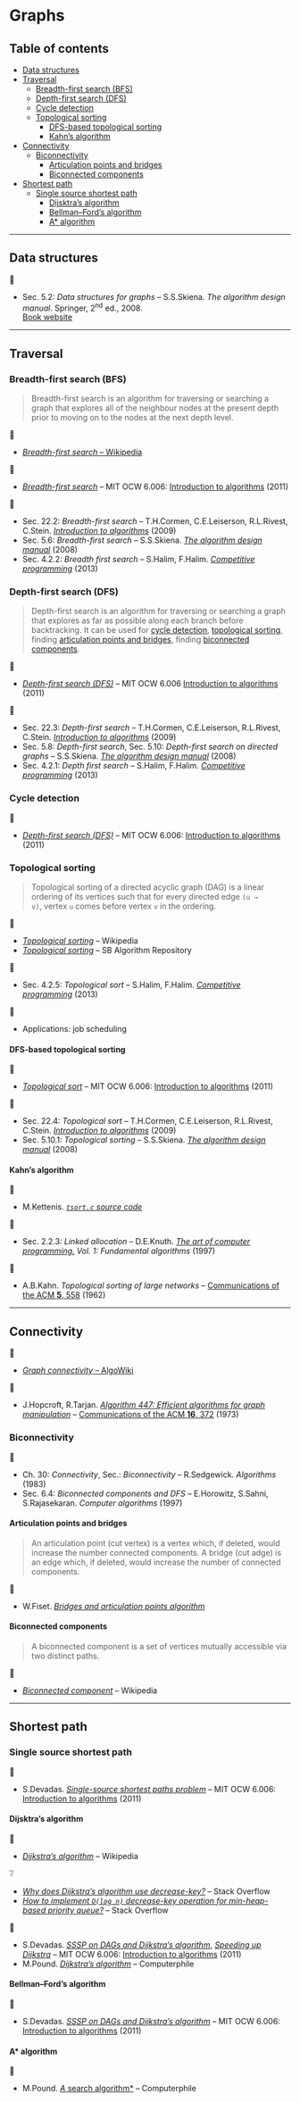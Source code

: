 # Graphs <!-- omit in toc -->

## Table of contents <!-- omit in toc -->

- [Data structures](#data-structures)
- [Traversal](#traversal)
	- [Breadth-first search (BFS)](#breadth-first-search-bfs)
	- [Depth-first search (DFS)](#depth-first-search-dfs)
	- [Cycle detection](#cycle-detection)
	- [Topological sorting](#topological-sorting)
		- [DFS-based topological sorting](#dfs-based-topological-sorting)
		- [Kahn’s algorithm](#kahns-algorithm)
- [Connectivity](#connectivity)
	- [Biconnectivity](#biconnectivity)
		- [Articulation points and bridges](#articulation-points-and-bridges)
		- [Biconnected components](#biconnected-components)
- [Shortest path](#shortest-path)
	- [Single source shortest path](#single-source-shortest-path)
		- [Dijsktra’s algorithm](#dijsktras-algorithm)
		- [Bellman–Ford’s algorithm](#bellmanfords-algorithm)
		- [A* algorithm](#a-algorithm)

---

## Data structures

:book:

- Sec. 5.2: *Data structures for graphs* – S.S.Skiena. *The algorithm design manual*. Springer, 2<sup>nd</sup> ed., 2008.\
[Book website](http://www.algorist.com/)

---

## Traversal

### Breadth-first search (BFS)

> Breadth-first search is an algorithm for traversing or searching a graph that explores all of the neighbour nodes at the present depth prior to moving on to the nodes at the next depth level.

:link:

- [*Breadth-first search* – Wikipedia](https://en.wikipedia.org/wiki/Breadth-first_search)

:movie_camera:

- [*Breadth-first search*](https://www.youtube.com/watch?v=s-CYnVz-uh4) – MIT OCW 6.006: [Introduction to algorithms](https://ocw.mit.edu/courses/electrical-engineering-and-computer-science/6-006-introduction-to-algorithms-fall-2011/index.htm) (2011)

:book:

- Sec. 22.2: *Breadth-first search* – T.H.Cormen, C.E.Leiserson, R.L.Rivest, C.Stein. [*Introduction to algorithms*](https://mitpress.mit.edu/books/introduction-algorithms-third-edition) (2009)
- Sec. 5.6: *Breadth-first search* – S.S.Skiena. [*The algorithm design manual*](http://www.algorist.com/) (2008)
- Sec. 4.2.2: *Breadth first search* – S.Halim, F.Halim. [*Competitive programming*](https://cpbook.net/) (2013)

<!-- :memo:

- Applications:
	* Connected components
	* Two-colouring -->

### Depth-first search (DFS)

> Depth-first search is an algorithm for traversing or searching a graph that explores as far as possible along each branch before backtracking. It can be used for [cycle detection](#cycle-detection), [topological sorting](#dfs-based-topological-sorting), finding [articulation points and bridges](#articulation-points-and-bridges), finding [biconnected components](#biconnected-components).

:movie_camera:

- [*Depth-first search (DFS)*](https://www.youtube.com/watch?v=AfSk24UTFS8) – MIT OCW 6.006 [Introduction to algorithms](https://ocw.mit.edu/courses/electrical-engineering-and-computer-science/6-006-introduction-to-algorithms-fall-2011/index.htm) (2011)

:book:

- Sec. 22.3: *Depth-first search* – T.H.Cormen, C.E.Leiserson, R.L.Rivest, C.Stein. [*Introduction to algorithms*](https://mitpress.mit.edu/books/introduction-algorithms-third-edition) (2009)
- Sec. 5.8: *Depth-first search*, Sec. 5.10: *Depth-first search on directed graphs* – S.S.Skiena. [*The algorithm design manual*](http://www.algorist.com/) (2008)
- Sec. 4.2.1: *Depth first search* – S.Halim, F.Halim. [*Competitive programming*](https://cpbook.net/) (2013)

### Cycle detection

:movie_camera:

- [*Depth-first search (DFS)*](https://www.youtube.com/AfSk24UTFS8?t=1093) – MIT OCW 6.006: [Introduction to algorithms](https://ocw.mit.edu/courses/electrical-engineering-and-computer-science/6-006-introduction-to-algorithms-fall-2011/index.htm) (2011)

### Topological sorting

> Topological sorting of a directed acyclic graph (DAG) is a linear ordering of its vertices such that for every directed edge <code>(u &rarr; v)</code>, vertex `u` comes before vertex `v` in the ordering.

:link:

- [*Topological sorting*](https://en.wikipedia.org/wiki/Topological_sorting) – Wikipedia
- [*Topological sorting*](http://www3.cs.stonybrook.edu/~algorith/files/topological-sorting.shtml) – SB Algorithm Repository

:book:

- Sec. 4.2.5: *Topological sort* – S.Halim, F.Halim. [*Competitive programming*](https://cpbook.net/) (2013)

:memo:

- Applications: job scheduling

<!--
	* Shortest path finding  TODO : add link
	 applications of this type arise in instruction scheduling, ordering of formula cell evaluation when recomputing formula values in spreadsheets, logic synthesis, determining the order of compilation tasks to perform in makefiles, data serialization, and resolving symbol dependencies in linkers. It is also used to decide in which order to load tables with foreign keys in databases.
-->

#### DFS-based topological sorting

:movie_camera:

- [*Topological sort*](https://www.youtube.com/watch?v=AfSk24UTFS8&t=2515) – MIT OCW 6.006: [Introduction to algorithms](https://ocw.mit.edu/courses/electrical-engineering-and-computer-science/6-006-introduction-to-algorithms-fall-2011/index.htm) (2011)

:book:

- Sec. 22.4: *Topological sort* – T.H.Cormen, C.E.Leiserson, R.L.Rivest, C.Stein. [*Introduction to algorithms*](https://mitpress.mit.edu/books/introduction-algorithms-third-edition) (2009)
- Sec. 5.10.1: *Topological sorting* – S.S.Skiena. [*The algorithm design manual*](http://www.algorist.com/) (2008)

#### Kahn’s algorithm

:link:

- M.Kettenis. [*`tsort.c` source code*](http://agentzh.org/misc/code/coreutils/tsort.c.html)

:book:

- Sec. 2.2.3: *Linked allocation* – D.E.Knuth. [*The art of computer programming.*](https://www-cs-faculty.stanford.edu/~knuth/taocp.html) *Vol. 1: Fundamental algorithms* (1997)

:page_facing_up:

- A.B.Kahn. *Topological sorting of large networks* – [Communications of the ACM **5**, 558](https://dx.doi.org/10.1145/368996.369025) (1962)

<!--
:memo: *Notes*

- Applications:
	* Coffman–Graham algorithm
	* Layered graph drawing
-->

---

## Connectivity

:link:

- [*Graph connectivity* – AlgoWiki](https://algowiki-project.org/en/Graph_connectivity)

:page_facing_up:

- J.Hopcroft, R.Tarjan. [*Algorithm 447: Efficient algorithms for graph manipulation*](http://akira.ruc.dk/~keld/teaching/algoritmedesign_f03/Artikler/06/Hopcroft73.pdf) – [Communications of the ACM **16**, 372](https://doi.org/10.1145/362248.362272) (1973)

### Biconnectivity

:book:


- Ch. 30: *Connectivity*, Sec.: *Biconnectivity* – R.Sedgewick. *Algorithms* (1983)
- Sec. 6.4: *Biconnected components and DFS* – E.Horowitz, S.Sahni, S.Rajasekaran. *Computer algorithms* (1997)

#### Articulation points and bridges

> An articulation point (cut vertex) is a vertex which, if deleted, would increase the number connected components. A bridge (cut adge) is an edge which, if deleted, would increase the number of connected components.

:movie_camera:

- W.Fiset. [*Bridges and articulation points algorithm*](https://www.youtube.com/watch?v=aZXi1unBdJA)

#### Biconnected components

> A biconnected component is a set of vertices mutually accessible via two distinct paths.

:link:

- [*Biconnected component*](https://en.wikipedia.org/wiki/Biconnected_component) – Wikipedia

---

## Shortest path

### Single source shortest path

:movie_camera:

- S.Devadas. [*Single-source shortest paths problem*](https://www.youtube.com/watch?v=Aa2sqUhIn-E) – MIT OCW 6.006: [Introduction to algorithms](https://ocw.mit.edu/courses/electrical-engineering-and-computer-science/6-006-introduction-to-algorithms-fall-2011/index.htm) (2011)

#### Dijsktra’s algorithm

:link:

- [*Dijkstra’s algorithm*](https://en.wikipedia.org/wiki/Dijkstra%27s_algorithm) – Wikipedia

:grey_question:

- [*Why does Dijkstra’s algorithm use decrease-key?*](https://stackoverflow.com/q/9255620) – Stack Overflow
- [*How to implement `O(log n)` decrease-key operation for min-heap-based priority queue?*](https://stackoverflow.com/q/17009056) – Stack Overflow

:movie_camera:

- S.Devadas. [*SSSP on DAGs and Dijkstra’s algorithm*](https://www.youtube.com/watch?v=2E7MmKv0Y24), [*Speeding up Dijkstra*](https://www.youtube.com/watch?v=CHvQ3q_gJ7E) – MIT OCW 6.006: [Introduction to algorithms](https://ocw.mit.edu/courses/electrical-engineering-and-computer-science/6-006-introduction-to-algorithms-fall-2011/index.htm) (2011)
- M.Pound. [*Dijkstra’s algorithm*](https://www.youtube.com/watch?v=GazC3A4OQTE) – Computerphile

#### Bellman–Ford’s algorithm

:movie_camera:

- S.Devadas. [*SSSP on DAGs and Dijkstra’s algorithm*](https://www.youtube.com/watch?v=2E7MmKv0Y24) – MIT OCW 6.006: [Introduction to algorithms](https://ocw.mit.edu/courses/electrical-engineering-and-computer-science/6-006-introduction-to-algorithms-fall-2011/index.htm) (2011)

#### A* algorithm

:movie_camera:

- M.Pound. [*A* search algorithm*](https://www.youtube.com/watch?v=ySN5Wnu88nE) – Computerphile


